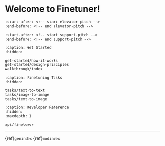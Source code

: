 # Welcome to Finetuner!

```{include} ../README.md
:start-after: <!-- start elevator-pitch -->
:end-before: <!-- end elevator-pitch -->
```


```{include} ../README.md
:start-after: <!-- start support-pitch -->
:end-before: <!-- end support-pitch -->
```

```{toctree}
:caption: Get Started
:hidden:

get-started/how-it-works
get-started/design-principles
walkthrough/index
```



```{toctree}
:caption: Finetuning Tasks
:hidden:

tasks/text-to-text
tasks/image-to-image
tasks/text-to-image
```

```{toctree}
:caption: Developer Reference
:hidden:
:maxdepth: 1

api/finetuner
```

---
{ref}`genindex` {ref}`modindex`
